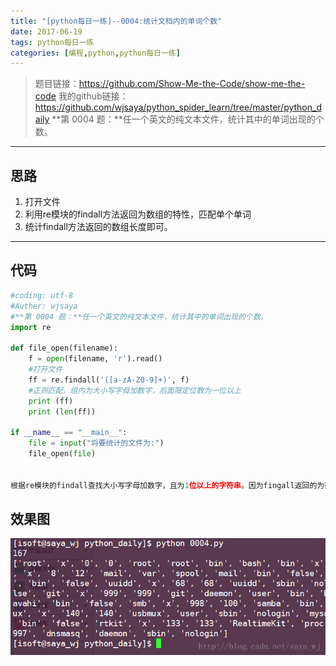 ```yaml
---
title: "[python每日一练]--0004:统计文档内的单词个数"
date: 2017-06-19
tags: python每日一练
categories: [编程,python,python每日一练]
---
```



> 题目链接：https://github.com/Show-Me-the-Code/show-me-the-code
我的github链接：https://github.com/wjsaya/python_spider_learn/tree/master/python_daily
**第 0004 题：**任一个英文的纯文本文件，统计其中的单词出现的个数。
<!--more-->


----------


思路
--

 1. 打开文件
 2. 利用re模块的findall方法返回为数组的特性，匹配单个单词
 3. 统计findall方法返回的数组长度即可。



----------


代码
--

``` python
#coding: utf-8
#Auther: wjsaya
#**第 0004 题：**任一个英文的纯文本文件，统计其中的单词出现的个数。
import re

def file_open(filename):
    f = open(filename, 'r').read()
    #打开文件
    ff = re.findall('([a-zA-Z0-9]+)', f)
    #正则匹配，组内为大小写字母加数字，后面限定位数为一位以上
    print (ff)
    print (len(ff))

if __name__ == "__main__":
    file = input("将要统计的文件为:")
    file_open(file)


根据re模块的findall查找大小写字母加数字，且为1位以上的字符串。因为fingall返回的为数组，因此直接len即可得出个数。
```

效果图
--
![0004](https://raw.githubusercontent.com/wjsaya/BlogPictures/master/0004.png)





